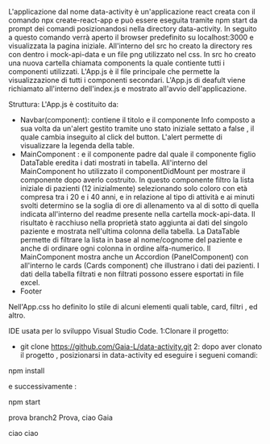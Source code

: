 L'applicazione dal nome data-activity è un'applicazione react creata con il comando npx create-react-app e può essere eseguita tramite npm start da prompt dei comandi posizionandosi nella directory data-activity. In seguito a questo comando verrà aperto il browser predefinito su localhost:3000 e visualizzata la pagina iniziale. 
All'interno del src ho creato la directory res con dentro i mock-api-data e un file png utilizzato nel css. 
In src ho creato una nuova cartella chiamata components la quale contiente tutti i componenti utilizzati.
L'App.js è il file principale che permette la visualizzazione di tutti i componenti secondari.
L'App.js di deafult viene richiamato all'interno dell'index.js e mostrato all'avvio dell'applicazione. 

Struttura: 
L'App.js è costituito da:
- Navbar(component):
    contiene il titolo e il componente Info composto a sua volta da un'alert gestito tramite uno stato iniziale settato a false , il quale cambia inseguito al click del button. L'alert permette di visualizzare la legenda della table. 
- MainComponent :
   e il componente padre dal quale il componente figlio DataTable eredita  i dati mostrati in tabella. All'interno del MainComponent ho utilizzato il componentDidMount per mostrare il componente dopo averlo costruito. In questo componente filtro la lista iniziale di pazienti (12 inizialmente) selezionando solo coloro con età compresa tra i 20 e i 40 anni, e in relazione al tipo di attività e ai minuti svolti determino se la soglia di ore di allenamento va al di sotto di quella indicata all'interno del readme presente nella cartella mock-api-data. Il risultato è racchiuso nella proprietà stato aggiunta ai dati del singolo paziente e mostrata nell'ultima colonna della tabella. 
   La DataTable permette di filtrare la lista in base al nome/cognome del paziente e anche di ordinare ogni colonna in ordine alfa-numerico. 
   Il MainComponent mostra anche un Accordion (PanelComponent) con all'interno le cards (Cards component) che illustrano i dati dei pazienti. I dati della tabella filtrati e non filtrati possono essere esportati in file excel. 
- Footer

Nell'App.css ho definito lo stile di alcuni elementi quali table, card, filtri , ed altro. 

IDE usata per lo sviluppo Visual Studio Code.
1:Clonare il progetto: 
- git clone https://github.com/Gaia-L/data-activity.git
2: dopo aver clonato il progetto , posizionarsi in data-activity ed eseguire i segueni comandi:

npm install 

e successivamente : 

npm start 

prova branch2
Prova, ciao Gaia

ciao ciao

